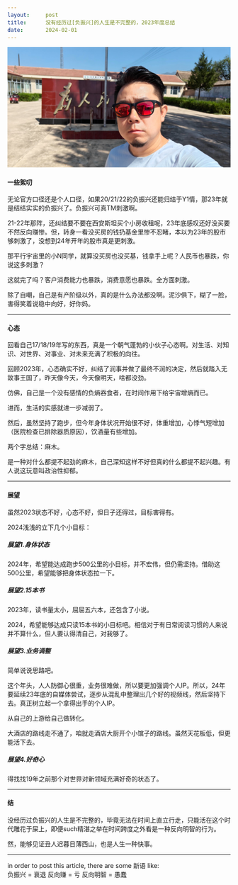 ```yaml
---
layout:     post
title:      没有经历过[负振兴]的人生是不完整的，2023年度总结
date:       2024-02-01
---
```

![defeat art](/images/202402/2023.jpg)

#### 一些絮叨

无论官方口径还是个人口径，如果20/21/22的负振兴还能归结于Y1情，那23年就是结结实实的负振兴了。负振兴可真TM刺激啊。

21-22年那阵，还纠结要不要在西安斯坦买个小房收租呢，23年底感叹还好没买要不然反向赚惨。但，转身一看没买房的钱扔基金里惨不忍睹，本以为23年的股市够刺激了，没想到24年开年的股市真是更刺激。

那平行宇宙里的小N同学，就算没买房也没买基，钱拿手上呢？人民币也暴跌，你说这多刺激？

这就完了吗？客户消费能力也暴跌，消费意愿也暴跌。全方面刺激。

除了自嘲，自己是有产阶级以外，真的是什么办法都没啊。泥沙俱下，糊了一脸，害得笑着说稳中向好，好你妈。

---
#### 心态

回看自己17/18/19年写的东西，真是一个朝气蓬勃的小伙子心态啊。对生活、对知识、对世界、对事业、对未来充满了积极的向往。

回顾2023年，心态确实不好，纠结了润事并做了最终不润的决定，然后就踏入无故事王国了，昨天像今天，今天像明天，啥都没劲。

仿佛，自己是一个没有感情的负熵吞食者，在时间作用下给宇宙增熵而已。

进而，生活的实感就进一步减弱了。

然后，虽然坚持了跑步，但今年身体状况开始很不好，体重增加，心悸气短增加（医院检查已排除器质原因），饮酒量有些增加。

两个字总结：麻木。

是一种对什么都提不起劲的麻木，自己深知这样不好但真的什么都提不起兴趣。有人说这玩意叫政治性抑郁。

---
#### 展望

虽然2023状态不好，心态不好，但日子还得过，目标害得有。

2024浅浅的立下几个小目标：

##### 展望1.身体状态

2024年，希望能达成跑步500公里的小目标，并不宏伟，但仍需坚持。借助这500公里，希望能够把身体状态拉一下。

##### 展望2.15本书

2023年，读书量太小，屈屈五六本，还包含了小说。

2024，希望能够达成只读15本书的小目标吧。相信对于有日常阅读习惯的人来说并不算什么，但人要认得清自己，对我够了。

##### 展望3.业务调整

简单说说思路吧。

这个年头，人人防御心很重，业务很难做，所以要更加强调个人IP。所以，24年要延续23年底的自媒体尝试，逐步从混乱中整理出几个好的视频线，然后坚持下去。真正树立起一个拿得出手的个人IP。

从自己的上游给自己做转化。

大酒店的路线走不通了，咱就走酒店大厨开个小馆子的路线。虽然天花板低，但更能活下去。

##### 展望4.好奇心

得找找19年之前那个对世界对新领域充满好奇的状态了。

---

#### 结

没经历过负振兴的人生是不完整的，毕竟无法在时间上直立行走，只能活在这个时代雕花于屎上，即便such精湛之举在时间跨度之外看是一种反向明智的行为。

然，能够见证丑人迟暮日薄西山，也是人生一种快事。

---

in order to post this article, there are some 新语 like:  
负振兴 = 衰退
反向赚 = 亏
反向明智 = 愚蠢

